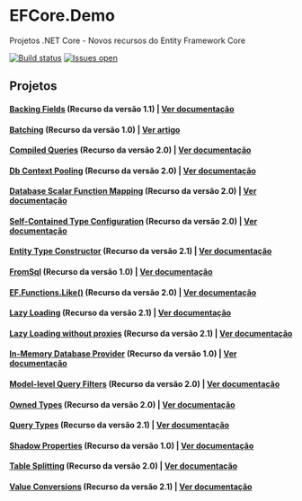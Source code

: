 # EFCore.Demo
Projetos .NET Core - Novos recursos do Entity Framework Core

[![Build status](https://ci.appveyor.com/api/projects/status/5mxaghgfujfxrh48?svg=true)](https://ci.appveyor.com/project/andreluizsecco/efcore.demo)
[![Issues open](https://img.shields.io/github/issues-raw/andreluizsecco/efcore.demo.svg)](https://github.com/andreluizsecco/efcore.demo/issues)

## Projetos
#### [Backing Fields](https://github.com/andreluizsecco/EFCore.Demo/tree/master/BackingField) (Recurso da versão 1.1) | [Ver documentação](https://docs.microsoft.com/en-us/ef/core/modeling/backing-field)
#### [Batching](https://github.com/andreluizsecco/EFCore.Demo/tree/master/Batching) (Recurso da versão 1.0) | [Ver artigo](https://social.technet.microsoft.com/wiki/pt-br/contents/articles/35880.entity-framework-core-1-0-transacoes-em-lote-batching.aspx)
#### [Compiled Queries](https://github.com/andreluizsecco/EFCore.Demo/tree/master/CompiledQueries) (Recurso da versão 2.0) | [Ver documentação](https://docs.microsoft.com/en-us/ef/core/what-is-new/ef-core-2.0#explicitly-compiled-queries)
#### [Db Context Pooling](https://github.com/andreluizsecco/EFCore.Demo/tree/master/DbContextPooling) (Recurso da versão 2.0) | [Ver documentação](https://docs.microsoft.com/en-us/ef/core/what-is-new/ef-core-2.0#dbcontext-pooling)
#### [Database Scalar Function Mapping](https://github.com/andreluizsecco/EFCore.Demo/tree/master/DbFunctionMapping) (Recurso da versão 2.0) | [Ver documentação](https://docs.microsoft.com/en-us/ef/core/what-is-new/ef-core-2.0#database-scalar-function-mapping)
#### [Self-Contained Type Configuration](https://github.com/andreluizsecco/EFCore.Demo/tree/master/EntityTypeConfiguration) (Recurso da versão 2.0) | [Ver documentação](https://docs.microsoft.com/en-us/ef/core/what-is-new/ef-core-2.0#self-contained-type-configuration-for-code-first)
#### [Entity Type Constructor](https://github.com/andreluizsecco/EFCore.Demo/tree/master/EntityTypeConstructor) (Recurso da versão 2.1) | [Ver documentação](https://docs.microsoft.com/en-us/ef/core/modeling/constructors)
#### [FromSql](https://github.com/andreluizsecco/EFCore.Demo/tree/master/FromSql) (Recurso da versão 1.0) | [Ver documentação](https://docs.microsoft.com/en-us/ef/core/querying/raw-sql)
#### [EF.Functions.Like()](https://github.com/andreluizsecco/EFCore.Demo/tree/master/FunctionLike) (Recurso da versão 2.0) | [Ver documentação](https://docs.microsoft.com/en-us/ef/core/what-is-new/ef-core-2.0#effunctionslike)
#### [Lazy Loading](https://github.com/andreluizsecco/EFCore.Demo/tree/master/LazyLoading) (Recurso da versão 2.1) | [Ver documentação](https://docs.microsoft.com/en-us/ef/core/querying/related-data#lazy-loading)
#### [Lazy Loading without proxies](https://github.com/andreluizsecco/EFCore.Demo/tree/master/LazyLoadingWithoutProxies) (Recurso da versão 2.1) | [Ver documentação](https://docs.microsoft.com/en-us/ef/core/querying/related-data#lazy-loading)
#### [In-Memory Database Provider](https://github.com/andreluizsecco/EFCore.Demo/tree/master/InMemory) (Recurso da versão 1.0) | [Ver documentação](https://docs.microsoft.com/en-us/ef/core/providers/in-memory/)
#### [Model-level Query Filters](https://github.com/andreluizsecco/EFCore.Demo/tree/master/ModelLevelQueryFilters) (Recurso da versão 2.0) | [Ver documentação](https://docs.microsoft.com/en-us/ef/core/what-is-new/ef-core-2.0#model-level-query-filters)
#### [Owned Types](https://github.com/andreluizsecco/EFCore.Demo/tree/master/OwnedTypes) (Recurso da versão 2.0) | [Ver documentação](https://docs.microsoft.com/en-us/ef/core/what-is-new/ef-core-2.0#owned-types)
#### [Query Types](https://github.com/andreluizsecco/EFCore.Demo/tree/master/QueryTypes) (Recurso da versão 2.1) | [Ver documentação](https://docs.microsoft.com/en-us/ef/core/modeling/query-types)
#### [Shadow Properties](https://github.com/andreluizsecco/EFCore.Demo/tree/master/ShadowProperties) (Recurso da versão 1.0) | [Ver documentação](https://docs.microsoft.com/en-us/ef/core/modeling/shadow-properties)
#### [Table Splitting](https://github.com/andreluizsecco/EFCore.Demo/tree/master/TableSplitting) (Recurso da versão 2.0) | [Ver documentação](https://docs.microsoft.com/en-us/ef/core/what-is-new/ef-core-2.0#table-splitting)
#### [Value Conversions](https://github.com/andreluizsecco/EFCore.Demo/tree/master/ValueConversions) (Recurso da versão 2.1) | [Ver documentação](https://docs.microsoft.com/en-us/ef/core/modeling/value-conversions)
